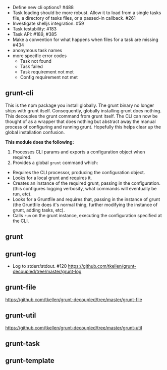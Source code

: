 * Define new cli options? #488
* Task loading should be more robust.  Allow it to load from a single tasks file, a directory of tasks files, or a passed-in callback. #261
* Investigate shelljs integration. #59
* Task testability: #183
* Task API: #189, #385
* Make a convention for what happens when files for a task are missing #434
* anonymous task names
* more specific error codes
  * Task not found
  * Task failed
  * Task requirement not met
  * Config requirement not met


## grunt-cli
This is the npm package you install globally.  The grunt binary no longer ships with grunt itself.  Consequently, globally installing grunt does nothing.  This decouples the grunt command from grunt itself.  The CLI can now be thought of as a wrapper that does nothing but abstract away the manual process of configuring and running grunt.  Hopefully this helps clear up the global installation confusion.

**This module does the following:**

1. Processes CLI params and exports a configuration object when required.
2. Provides a global `grunt` command which:
  - Requires the CLI processor, producing the configuration object.
  - Looks for a local grunt and requires it.
  - Creates an instance of the required grunt, passing in the configuration. (this configures logging verbosity, what commands will eventually be run, etc).
  - Looks for a Gruntfile and requires that, passing in the instance of grunt (the Gruntfile does it's normal thing, further modifying the instance of grunt, adding tasks, etc).
  - Calls `run` on the grunt instance, executing the configuration specified at the CLI.

## grunt


## grunt-log
* Log to stderr/stdout. #120
https://github.com/tkellen/grunt-decoupled/tree/master/grunt-log

## grunt-file
https://github.com/tkellen/grunt-decoupled/tree/master/grunt-file

## grunt-util
https://github.com/tkellen/grunt-decoupled/tree/master/grunt-util

## grunt-task

## grunt-template